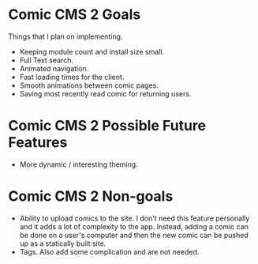 # Comic CMS 2 Goals

Things that I plan on implementing.

- Keeping module count and install size small.
- Full Text search.
- Animated navigation.
- Fast loading times for the client.
- Smooth animations between comic pages.
- Saving most recently read comic for returning users.

# Comic CMS 2 Possible Future Features

- More dynamic / interesting theming.

# Comic CMS 2 Non-goals

- Ability to upload comics to the site. I don't need this feature personally and it adds a lot of complexity to the app.
Instead, adding a comic can be done on a user's computer and then the new comic can be pushed up as a statically built site.
- Tags. Also add some complication and are not needed.
